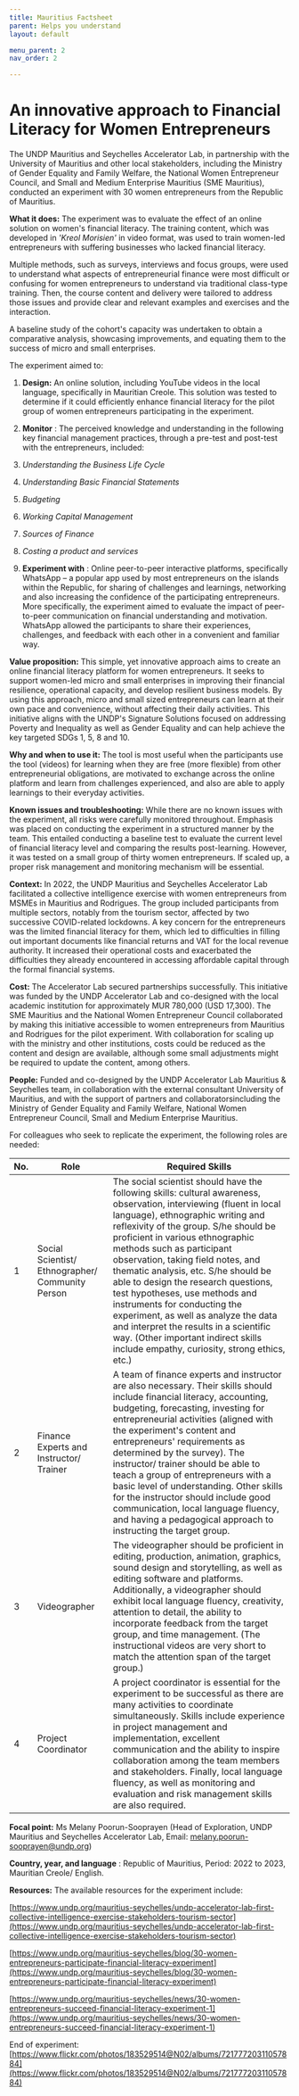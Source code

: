 ```yaml
---
title: Mauritius Factsheet
parent: Helps you understand
layout: default

menu_parent: 2
nav_order: 2

---
```

# An innovative approach to Financial Literacy for Women Entrepreneurs

The UNDP Mauritius and Seychelles Accelerator Lab, in partnership with the University of Mauritius and other local stakeholders, including the Ministry of Gender Equality and Family Welfare, the National Women Entrepreneur Council, and Small and Medium Enterprise Mauritius (SME Mauritius), conducted an experiment with 30 women entrepreneurs from the Republic of Mauritius.

**What it does:** The experiment was to evaluate the effect of an online solution on women's financial literacy. The training content, which was developed in _'Kreol Morisien'_ in video format, was used to train women-led entrepreneurs with suffering businesses who lacked financial literacy.

 Multiple methods, such as surveys, interviews and focus groups, were used to understand what aspects of entrepreneurial finance were most difficult or confusing for women entrepreneurs to understand via traditional class-type training. Then, the course content and delivery were tailored to address those issues and provide clear and relevant examples and exercises and the interaction.

 A baseline study of the cohort's capacity was undertaken to obtain a comparative analysis, showcasing improvements, and equating them to the success of micro and small enterprises.

The experiment aimed to:

1. **Design:** An online solution, including YouTube videos in the local language, specifically in Mauritian Creole. This solution was tested to determine if it could efficiently enhance financial literacy for the pilot group of women entrepreneurs participating in the experiment.
2. **Monitor** : The perceived knowledge and understanding in the following key financial management practices, through a pre-test and post-test with the entrepreneurs, included:

1. _Understanding the Business Life Cycle_
2. _Understanding Basic Financial Statements_
3. _Budgeting_
4. _Working Capital Management_
5. _Sources of Finance_
6. _Costing a product and services_

1. **Experiment with** : Online peer-to-peer interactive platforms, specifically WhatsApp – a popular app used by most entrepreneurs on the islands within the Republic, for sharing of challenges and learnings, networking and also increasing the confidence of the participating entrepreneurs. More specifically, the experiment aimed to evaluate the impact of peer-to-peer communication on financial understanding and motivation. WhatsApp allowed the participants to share their experiences, challenges, and feedback with each other in a convenient and familiar way.

**Value proposition:** This simple, yet innovative approach aims to create an online financial literacy platform for women entrepreneurs. It seeks to support women-led micro and small enterprises in improving their financial resilience, operational capacity, and develop resilient business models. By using this approach, micro and small sized entrepreneurs can learn at their own pace and convenience, without affecting their daily activities. This initiative aligns with the UNDP's Signature Solutions focused on addressing Poverty and Inequality as well as Gender Equality and can help achieve the key targeted SDGs 1, 5, 8 and 10.

**Why and when to use it:** The tool is most useful when the participants use the tool (videos) for learning when they are free (more flexible) from other entrepreneurial obligations, are motivated to exchange across the online platform and learn from challenges experienced, and also are able to apply learnings to their everyday activities.

**Known issues and troubleshooting:** While there are no known issues with the experiment, all risks were carefully monitored throughout. Emphasis was placed on conducting the experiment in a structured manner by the team. This entailed conducting a baseline test to evaluate the current level of financial literacy level and comparing the results post-learning. However, it was tested on a small group of thirty women entrepreneurs. If scaled up, a proper risk management and monitoring mechanism will be essential.

**Context:** In 2022, the UNDP Mauritius and Seychelles Accelerator Lab facilitated a collective intelligence exercise with women entrepreneurs from MSMEs in Mauritius and Rodrigues. The group included participants from multiple sectors, notably from the tourism sector, affected by two successive COVID-related lockdowns. A key concern for the entrepreneurs was the limited financial literacy for them, which led to difficulties in filling out important documents like financial returns and VAT for the local revenue authority. It increased their operational costs and exacerbated the difficulties they already encountered in accessing affordable capital through the formal financial systems.

**Cost:** The Accelerator Lab secured partnerships successfully. This initiative was funded by the UNDP Accelerator Lab and co-designed with the local academic institution for approximately MUR 780,000 (USD 17,300). The SME Mauritius and the National Women Entrepreneur Council collaborated by making this initiative accessible to women entrepreneurs from Mauritius and Rodrigues for the pilot experiment. With collaboration for scaling up with the ministry and other institutions, costs could be reduced as the content and design are available, although some small adjustments might be required to update the content, among others.

**People:** Funded and co-designed by the UNDP Accelerator Lab Mauritius & Seychelles team, in collaboration with the external consultant University of Mauritius, and with the support of partners and collaboratorsincluding the Ministry of Gender Equality and Family Welfare, National Women Entrepreneur Council, Small and Medium Enterprise Mauritius.

For colleagues who seek to replicate the experiment, the following roles are needed:

| **No.** | **Role** | **Required Skills** |
| --- | --- | --- |
| 1 | Social Scientist/ Ethnographer/ Community Person | The social scientist should have the following skills: cultural awareness, observation, interviewing (fluent in local language), ethnographic writing and reflexivity of the group. S/he should be proficient in various ethnographic methods such as participant observation, taking field notes, and thematic analysis, etc. S/he should be able to design the research questions, test hypotheses, use methods and instruments for conducting the experiment, as well as analyze the data and interpret the results in a scientific way. (Other important indirect skills include empathy, curiosity, strong ethics, etc.) |
| 2 | Finance Experts and Instructor/ Trainer | A team of finance experts and instructor are also necessary. Their skills should include financial literacy, accounting, budgeting, forecasting, investing for entrepreneurial activities (aligned with the experiment's content and entrepreneurs' requirements as determined by the survey). The instructor/ trainer should be able to teach a group of entrepreneurs with a basic level of understanding. Other skills for the instructor should include good communication, local language fluency, and having a pedagogical approach to instructing the target group. |
| 3 | Videographer | The videographer should be proficient in editing, production, animation, graphics, sound design and storytelling, as well as editing software and platforms. Additionally, a videographer should exhibit local language fluency, creativity, attention to detail, the ability to incorporate feedback from the target group, and time management. (The instructional videos are very short to match the attention span of the target group.) |
| 4 | Project Coordinator | A project coordinator is essential for the experiment to be successful as there are many activities to coordinate simultaneously. Skills include experience in project management and implementation, excellent communication and the ability to inspire collaboration among the team members and stakeholders. Finally, local language fluency, as well as monitoring and evaluation and risk management skills are also required. |

**Focal point:** Ms Melany Poorun-Sooprayen (Head of Exploration, UNDP Mauritius and Seychelles Accelerator Lab, Email: [melany.poorun-sooprayen@undp.org](mailto:melany.poorun-sooprayen@undp.org))

**Country, year, and language** : Republic of Mauritius, Period: 2022 to 2023, Mauritian Creole/ English.

**Resources:** The available resources for the experiment include:

[https://www.undp.org/mauritius-seychelles/undp-accelerator-lab-first-collective-intelligence-exercise-stakeholders-tourism-sector](https://www.undp.org/mauritius-seychelles/undp-accelerator-lab-first-collective-intelligence-exercise-stakeholders-tourism-sector)

[https://www.undp.org/mauritius-seychelles/blog/30-women-entrepreneurs-participate-financial-literacy-experiment](https://www.undp.org/mauritius-seychelles/blog/30-women-entrepreneurs-participate-financial-literacy-experiment)

[https://www.undp.org/mauritius-seychelles/news/30-women-entrepreneurs-succeed-financial-literacy-experiment-1](https://www.undp.org/mauritius-seychelles/news/30-women-entrepreneurs-succeed-financial-literacy-experiment-1)

End of experiment: [https://www.flickr.com/photos/183529514@N02/albums/72177720311057884](https://www.flickr.com/photos/183529514@N02/albums/72177720311057884)
